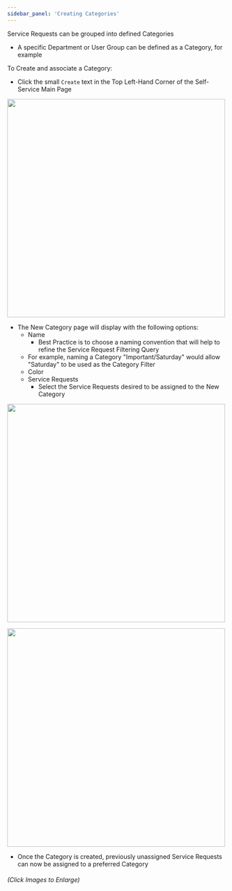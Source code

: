 ```yaml
---
sidebar_panel: 'Creating Categories'
---
```


Service Requests can be grouped into defined Categories

* A specific Department or User Group can be defined as a Category, for example

To Create and associate a Category:

* Click the small  ```Create``` text in the Top Left-Hand Corner of the Self-Service Main Page

<a href="imgbasic/SelfServiceCreateCategory.png" target="_blank"><img src="imgbasic/SelfServiceCreateCategory.png" width="500"></img></a>

* The New Category page will display with the following options:
    * Name
        * Best Practice is to choose a naming convention that will help to refine the Service Request Filtering Query
    * For example, naming a Category "Important/Saturday" would allow "Saturday" to be used as the Category Filter
    * Color
    * Service Requests
        * Select the Service Requests desired to be assigned to the New Category

<a href="imgbasic/SelfServiceNewCategoryScreen.png" target="_blank"><img src="imgbasic/SelfServiceNewCategoryScreen.png" width="500"></img></a>

<a href="imgbasic/SelfServiceScreenWithCategory.png" target="_blank"><img src="imgbasic/SelfServiceScreenWithCategory.png" width="500"></img></a>

* Once the Category is created, previously unassigned Service Requests can now be assigned to a preferred Category

###### (Click Images to Enlarge)